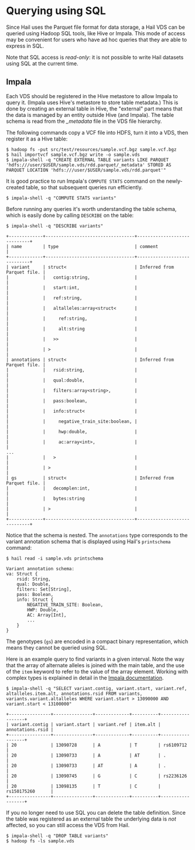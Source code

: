 # Querying using SQL

Since Hail uses the Parquet file format for data storage, a Hail VDS can be queried using 
Hadoop SQL tools, like Hive or Impala. This mode of access may be convenient for users 
who have ad hoc queries that they are able to express in SQL.

Note that SQL access is _read-only_: it is not possible to write Hail datasets using 
SQL at the current time.


## <a name="impala"></a> Impala

Each VDS should be registered in the Hive metastore to allow Impala to query it. 
(Impala uses Hive's metastore to store table metadata.) This is done by creating an external table in Hive, the "external" part means that the data is managed by an entity outside Hive (and Impala). The table schema is read from the *_metadata* file in the VDS file 
hierarchy.

The following commands copy a VCF file into HDFS, turn it into a VDS, then register it 
as a Hive table:

```
$ hadoop fs -put src/test/resources/sample.vcf.bgz sample.vcf.bgz
$ hail importvcf sample.vcf.bgz write -o sample.vds
$ impala-shell -q "CREATE EXTERNAL TABLE variants LIKE PARQUET 'hdfs:///user/$USER/sample.vds/rdd.parquet/_metadata' STORED AS PARQUET LOCATION 'hdfs:///user/$USER/sample.vds/rdd.parquet'"
```

It is good practice to run Impala's `COMPUTE STATS` command on the newly-created table,
 so that subsequent queries run efficiently.
 
``` 
$ impala-shell -q "COMPUTE STATS variants"
```

Before running any queries it's worth understanding the table schema, which is easily 
done by calling `DESCRIBE` on the table:

```
$ impala-shell -q "DESCRIBE variants"
```

```
+-------------+----------------------------------+-----------------------------+
| name        | type                             | comment                     |
+-------------+----------------------------------+-----------------------------+
| variant     | struct<                          | Inferred from Parquet file. |
|             |   contig:string,                 |                             |
|             |   start:int,                     |                             |
|             |   ref:string,                    |                             |
|             |   altalleles:array<struct<       |                             |
|             |     ref:string,                  |                             |
|             |     alt:string                   |                             |
|             |   >>                             |                             |
|             | >                                |                             |
| annotations | struct<                          | Inferred from Parquet file. |
|             |   rsid:string,                   |                             |
|             |   qual:double,                   |                             |
|             |   filters:array<string>,         |                             |
|             |   pass:boolean,                  |                             |
|             |   info:struct<                   |                             |
|             |     negative_train_site:boolean, |                             |
|             |     hwp:double,                  |                             |
|             |     ac:array<int>,               |                             |
...
|             |   >                              |                             |
|             | >                                |                             |
| gs          | struct<                          | Inferred from Parquet file. |
|             |   decomplen:int,                 |                             |
|             |   bytes:string                   |                             |
|             | >                                |                             |
+-------------+----------------------------------+-----------------------------+
```

Notice that the schema is nested. The `annotations` type corresponds to the variant
 annotation schema that is displayed using Hail's `printschema` command:

```
$ hail read -i sample.vds printschema
```

```
Variant annotation schema:
va: Struct {
    rsid: String,
    qual: Double,
    filters: Set[String],
    pass: Boolean,
    info: Struct {
        NEGATIVE_TRAIN_SITE: Boolean,
        HWP: Double,
        AC: Array[Int],
        ...
    }
}
```

The genotypes (`gs`) are encoded in a compact binary representation, which means they 
cannot be queried using SQL.

Here is an example query to find variants in a given interval. Note the way that the 
array of alternate alleles is joined with the main table, and the use of the 
`item` keyword to refer to the value of the array element. Working with complex types 
is explained in detail in the [Impala documentation](http://www.cloudera.com/documentation/enterprise/5-5-x/topics/impala_complex_types.html).

```
$ impala-shell -q "SELECT variant.contig, variant.start, variant.ref, altalleles.item.alt, annotations.rsid FROM variants, variants.variant.altalleles WHERE variant.start > 13090000 AND variant.start < 13100000"
```

```
+----------------+---------------+-------------+----------+------------------+
| variant.contig | variant.start | variant.ref | item.alt | annotations.rsid |
+----------------+---------------+-------------+----------+------------------+
| 20             | 13090728      | A           | T        | rs6109712        |
| 20             | 13090733      | A           | AT       | .                |
| 20             | 13090733      | AT          | A        | .                |
| 20             | 13090745      | G           | C        | rs2236126        |
| 20             | 13098135      | T           | C        | rs150175260      |
+----------------+---------------+-------------+----------+------------------+
```

If you no longer need to use SQL you can delete the table definition. Since the table 
was registered as an external table the underlying data is *not* affected, so you can 
still access the VDS from Hail.

```
$ impala-shell -q "DROP TABLE variants"
$ hadoop fs -ls sample.vds
```